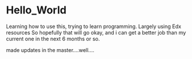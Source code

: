 # Hello_World
Learning how to use this, trying to learn programming. Largely using Edx resources
So hopefully that will go okay, and i can get a better job than my current one in the next 6 months or so. 








made updates in the master....well....

